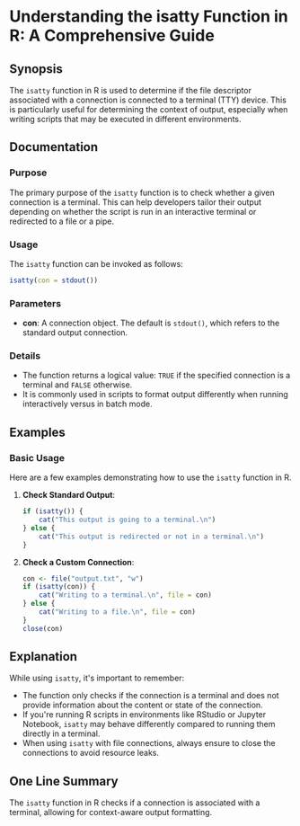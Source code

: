 <!--
Meta Description: # Understanding the isatty Function in R: A Comprehensive Guide ## Synopsis The `isatty` function in R is used to determine if the file descriptor ass...
Meta Keywords: isatty, terminal, connection, output, function
-->

# Understanding the isatty Function in R: A Comprehensive Guide

## Synopsis
The `isatty` function in R is used to determine if the file descriptor associated with a connection is connected to a terminal (TTY) device. This is particularly useful for determining the context of output, especially when writing scripts that may be executed in different environments.

## Documentation

### Purpose
The primary purpose of the `isatty` function is to check whether a given connection is a terminal. This can help developers tailor their output depending on whether the script is run in an interactive terminal or redirected to a file or a pipe.

### Usage
The `isatty` function can be invoked as follows:

```R
isatty(con = stdout())
```

### Parameters
- **con**: A connection object. The default is `stdout()`, which refers to the standard output connection.

### Details
- The function returns a logical value: `TRUE` if the specified connection is a terminal and `FALSE` otherwise.
- It is commonly used in scripts to format output differently when running interactively versus in batch mode.

## Examples

### Basic Usage
Here are a few examples demonstrating how to use the `isatty` function in R.

1. **Check Standard Output**:
   ```R
   if (isatty()) {
       cat("This output is going to a terminal.\n")
   } else {
       cat("This output is redirected or not in a terminal.\n")
   }
   ```

2. **Check a Custom Connection**:
   ```R
   con <- file("output.txt", "w")
   if (isatty(con)) {
       cat("Writing to a terminal.\n", file = con)
   } else {
       cat("Writing to a file.\n", file = con)
   }
   close(con)
   ```

## Explanation
While using `isatty`, it's important to remember:

- The function only checks if the connection is a terminal and does not provide information about the content or state of the connection.
- If you're running R scripts in environments like RStudio or Jupyter Notebook, `isatty` may behave differently compared to running them directly in a terminal.
- When using `isatty` with file connections, always ensure to close the connections to avoid resource leaks.

## One Line Summary
The `isatty` function in R checks if a connection is associated with a terminal, allowing for context-aware output formatting.